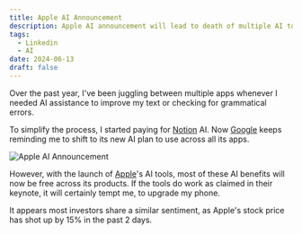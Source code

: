 ```yaml
---
title: Apple AI Announcement
description: Apple AI announcement will lead to death of multiple AI tools
tags:
  - Linkedin
  - AI
date: 2024-06-13
draft: false
---
```

Over the past year, I've been juggling between multiple apps whenever I needed AI assistance to improve my text or checking for grammatical errors.  
  
To simplify the process, I started paying for [Notion](https://www.linkedin.com/company/notionhq/) AI. Now [Google](https://www.linkedin.com/company/google/) keeps reminding me to shift to its new AI plan to use across all its apps.  

![Apple AI Announcement](https://i.imgur.com/S2bu8iC.png)

  
However, with the launch of [Apple](https://www.linkedin.com/company/apple/)'s AI tools, most of these AI benefits will now be free across its products. If the tools do work as claimed in their keynote, it will certainly tempt me, to upgrade my phone.  
  
It appears most investors share a similar sentiment, as Apple's stock price has shot up by 15% in the past 2 days.  
  
